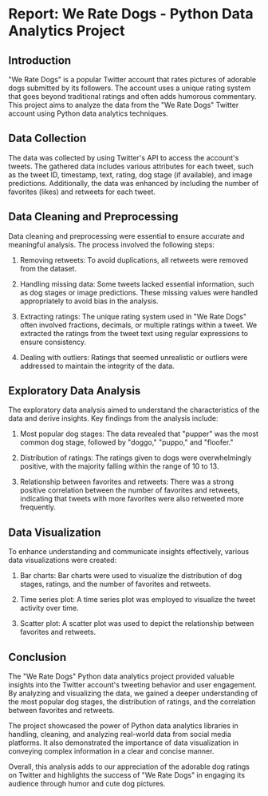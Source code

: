 # Report: We Rate Dogs - Python Data Analytics Project

## Introduction

"We Rate Dogs" is a popular Twitter account that rates pictures of adorable dogs submitted by its followers. The account uses a unique rating system that goes beyond traditional ratings and often adds humorous commentary. This project aims to analyze the data from the "We Rate Dogs" Twitter account using Python data analytics techniques.

## Data Collection

The data was collected by using Twitter's API to access the account's tweets. The gathered data includes various attributes for each tweet, such as the tweet ID, timestamp, text, rating, dog stage (if available), and image predictions. Additionally, the data was enhanced by including the number of favorites (likes) and retweets for each tweet.

## Data Cleaning and Preprocessing

Data cleaning and preprocessing were essential to ensure accurate and meaningful analysis. The process involved the following steps:

1. Removing retweets: To avoid duplications, all retweets were removed from the dataset.

2. Handling missing data: Some tweets lacked essential information, such as dog stages or image predictions. These missing values were handled appropriately to avoid bias in the analysis.

3. Extracting ratings: The unique rating system used in "We Rate Dogs" often involved fractions, decimals, or multiple ratings within a tweet. We extracted the ratings from the tweet text using regular expressions to ensure consistency.

4. Dealing with outliers: Ratings that seemed unrealistic or outliers were addressed to maintain the integrity of the data.

## Exploratory Data Analysis

The exploratory data analysis aimed to understand the characteristics of the data and derive insights. Key findings from the analysis include:

1. Most popular dog stages: The data revealed that "pupper" was the most common dog stage, followed by "doggo," "puppo," and "floofer."

2. Distribution of ratings: The ratings given to dogs were overwhelmingly positive, with the majority falling within the range of 10 to 13.

3. Relationship between favorites and retweets: There was a strong positive correlation between the number of favorites and retweets, indicating that tweets with more favorites were also retweeted more frequently.

## Data Visualization

To enhance understanding and communicate insights effectively, various data visualizations were created:

1. Bar charts: Bar charts were used to visualize the distribution of dog stages, ratings, and the number of favorites and retweets.

2. Time series plot: A time series plot was employed to visualize the tweet activity over time.

3. Scatter plot: A scatter plot was used to depict the relationship between favorites and retweets.

## Conclusion

The "We Rate Dogs" Python data analytics project provided valuable insights into the Twitter account's tweeting behavior and user engagement. By analyzing and visualizing the data, we gained a deeper understanding of the most popular dog stages, the distribution of ratings, and the correlation between favorites and retweets.

The project showcased the power of Python data analytics libraries in handling, cleaning, and analyzing real-world data from social media platforms. It also demonstrated the importance of data visualization in conveying complex information in a clear and concise manner.

Overall, this analysis adds to our appreciation of the adorable dog ratings on Twitter and highlights the success of "We Rate Dogs" in engaging its audience through humor and cute dog pictures.
